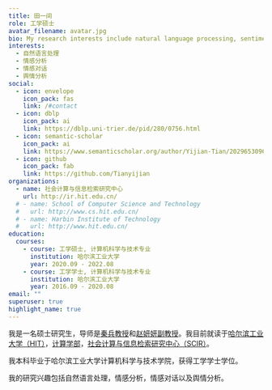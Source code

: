 ```yaml
---
title: 田一间
role: 工学硕士
avatar_filename: avatar.jpg
bio: My research interests include natural language processing, sentiment analysis.
interests:
  - 自然语言处理
  - 情感分析
  - 情感对话
  - 舆情分析
social:
  - icon: envelope
    icon_pack: fas
    link: /#contact
  - icon: dblp
    icon_pack: ai
    link: https://dblp.uni-trier.de/pid/280/0756.html
  - icon: semantic-scholar
    icon_pack: ai
    link: https://www.semanticscholar.org/author/Yijian-Tian/2029653096
  - icon: github
    icon_pack: fab
    link: https://github.com/Tianyijian
organizations:
  - name: 社会计算与信息检索研究中心
    url: http://ir.hit.edu.cn/
  # - name: School of Computer Science and Technology
  #   url: http://www.cs.hit.edu.cn/
  # - name: Harbin Institute of Technology
  #   url: http://www.hit.edu.cn/
education:
  courses:
    - course: 工学硕士, 计算机科学与技术专业
      institution: 哈尔滨工业大学
      year: 2020.09 - 2022.08
    - course: 工学学士, 计算机科学与技术专业
      institution: 哈尔滨工业大学
      year: 2016.09 - 2020.08
email: ""
superuser: true
highlight_name: true
---
```

我是一名硕士研究生，导师是[秦兵教授](http://ir.hit.edu.cn/~qinb/)和[赵妍妍副教授](http://ir.hit.edu.cn/~yanyan/)。我目前就读于[哈尔滨工业大学（HIT）](http://www.hit.edu.cn/)，[计算学部](http://cs.hit.edu.cn/)，[社会计算与信息检索研究中心（SCIR）](http://ir.hit.edu.cn/)。

我本科毕业于哈尔滨工业大学计算机科学与技术学院，获得工学学士学位。

我的研究兴趣包括自然语言处理，情感分析，情感对话以及舆情分析。
<!-- I obtained B.S. degree in School of Computer Science and Technology from HIT in June 2020. -->

<!-- {{< icon name="download" pack="fas" >}} Download my {{< staticref "uploads/demo_resume.pdf" "newtab" >}}resumé{{< /staticref >}}. -->